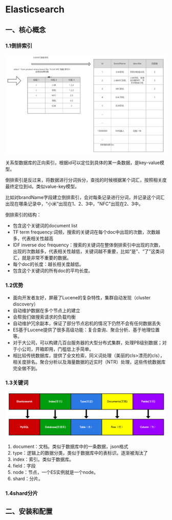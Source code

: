 # **Elasticsearch**

## 一、核心概念

### 1.1倒排索引

![img](images/clipboard.png)

关系型数据库的正向索引，根据id可以定位到具体的某一条数据，是key-value模型。

倒排索引是反过来，将数据进行分词拆分，查找的时候根据某个词汇，按照相关度最终定位到id。类似value-key模型。

比如对brandName字段建立倒排索引，会对每条记录进行分词，并记录这个词汇出现在哪条记录中，“小米”出现在1、2、3中，"NFC"出现在2、3中。

倒排索引的结构：

- 包含这个关键词的document list
- TF term frequency:词频，搜索的关键词在每个doc中出现的次数，次数越多，代表相关性越高
- IDF inverse doc frequency：搜索的关键词在整体倒排索引中出现的次数，出现的次数越多，代表相关性越低，关键词越不重要，比如“是”、“了”这类词汇，就是非常不重要的数据。
- 每个doc的长度：越长相关度越低。
- 包含这个关键词的所有doc的平均长度。

### 1.2优势

- 面向开发者友好，屏蔽了Lucene的复杂特性，集群自动发现（cluster discovery）
- 自动维护数据在多个节点上的建立
- 会帮我们做搜索请求的负载均衡
- 自动维护冗余副本，保证了部分节点宕机的情况下仍然不会有任何数据丢失
- ES基于Lucene提供了很多高级功能：复合查询、聚合分析、基于地理位置等。
- 对于大公司，可以构建几百台服务器的大型分布式集群，处理PB级别数据；对于小公司，开箱即用，门槛低上手简单。
- 相比较传统数据库，提供了全文检索，同义词处理（美丽的cls>漂亮的cls），相关度排名。聚合分析以及海量数据的近实时（NTR）处理，这些传统数据库完全做不到。

### 1.3关键词

![image-20210729161235554](images\元数据.png)

1. document：文档。类似于数据库中的一条数据，json格式
2. type：逻辑上的数据分类，类似于数据库中的表标识。逐渐被淘汰了
3. index：索引。类似于数据库。
4. field：字段
5. node：节点，一个ES实例就是一个node。
6. shard：分片。

### 1.4shard分片

## 二、安装和配置

